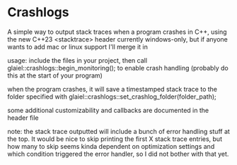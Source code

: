 # Crashlogs
A simple way to output stack traces when a program crashes in C++, using the new C++23 &lt;stacktrace> header
currently windows-only, but if anyone wants to add mac or linux support I'll merge it in

usage: include the files in your project, then call
glaiel::crashlogs::begin_monitoring();
to enable crash handling (probably do this at the start of your program)

when the program crashes, it will save a timestamped stack trace to the folder specified with
glaiel::crashlogs::set_crashlog_folder(folder_path);

some additional customizability and callbacks are documented in the header file


note: the stack trace outputted will include a bunch of error handling stuff at the top. It would be nice to skip printing the first X stack trace entries, but how many to skip seems kinda dependent on optimization settings and which condition triggered the error handler, so I did not bother with that yet.
